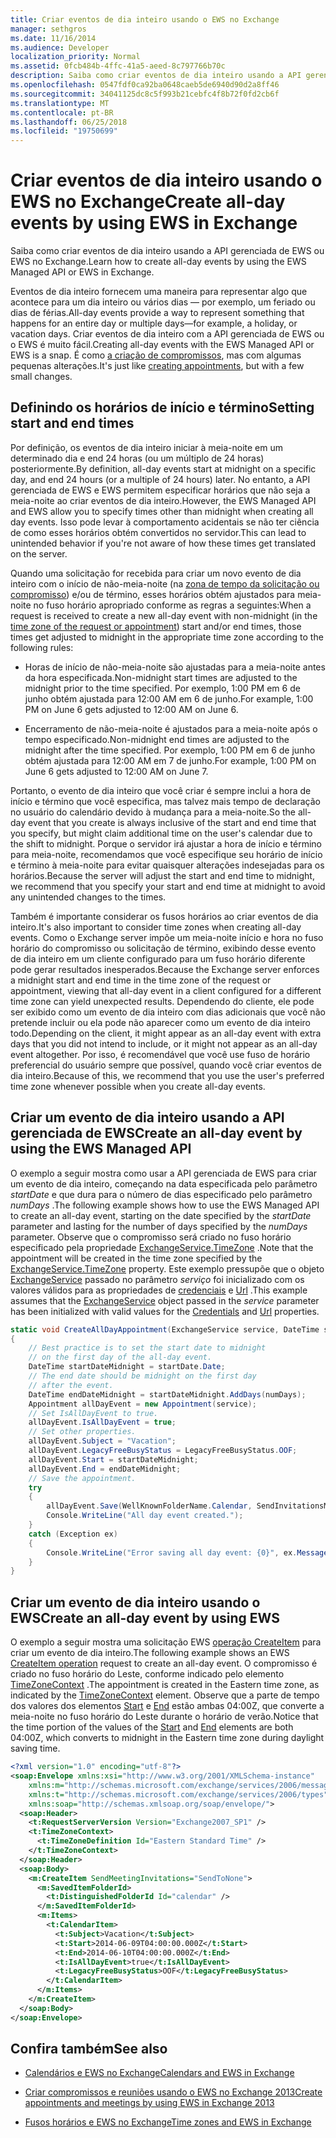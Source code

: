 ```yaml
---
title: Criar eventos de dia inteiro usando o EWS no Exchange
manager: sethgros
ms.date: 11/16/2014
ms.audience: Developer
localization_priority: Normal
ms.assetid: 0fcb484b-4ffc-41a5-aeed-8c797766b70c
description: Saiba como criar eventos de dia inteiro usando a API gerenciada de EWS ou EWS no Exchange.
ms.openlocfilehash: 0547fdf0ca92ba0648caeb5de6940d90d2a8ff46
ms.sourcegitcommit: 34041125dc8c5f993b21cebfc4f8b72f0fd2cb6f
ms.translationtype: MT
ms.contentlocale: pt-BR
ms.lasthandoff: 06/25/2018
ms.locfileid: "19750699"
---
```

# <a name="create-all-day-events-by-using-ews-in-exchange"></a><span data-ttu-id="16d90-103">Criar eventos de dia inteiro usando o EWS no Exchange</span><span class="sxs-lookup"><span data-stu-id="16d90-103">Create all-day events by using EWS in Exchange</span></span>

<span data-ttu-id="16d90-104">Saiba como criar eventos de dia inteiro usando a API gerenciada de EWS ou EWS no Exchange.</span><span class="sxs-lookup"><span data-stu-id="16d90-104">Learn how to create all-day events by using the EWS Managed API or EWS in Exchange.</span></span>
  
<span data-ttu-id="16d90-105">Eventos de dia inteiro fornecem uma maneira para representar algo que acontece para um dia inteiro ou vários dias — por exemplo, um feriado ou dias de férias.</span><span class="sxs-lookup"><span data-stu-id="16d90-105">All-day events provide a way to represent something that happens for an entire day or multiple days—for example, a holiday, or vacation days.</span></span> <span data-ttu-id="16d90-106">Criar eventos de dia inteiro com a API gerenciada de EWS ou o EWS é muito fácil.</span><span class="sxs-lookup"><span data-stu-id="16d90-106">Creating all-day events with the EWS Managed API or EWS is a snap.</span></span> <span data-ttu-id="16d90-107">É como [a criação de compromissos](how-to-create-appointments-and-meetings-by-using-ews-in-exchange-2013.md), mas com algumas pequenas alterações.</span><span class="sxs-lookup"><span data-stu-id="16d90-107">It's just like [creating appointments](how-to-create-appointments-and-meetings-by-using-ews-in-exchange-2013.md), but with a few small changes.</span></span>
  
## <a name="setting-start-and-end-times"></a><span data-ttu-id="16d90-108">Definindo os horários de início e término</span><span class="sxs-lookup"><span data-stu-id="16d90-108">Setting start and end times</span></span>

<span data-ttu-id="16d90-109">Por definição, os eventos de dia inteiro iniciar à meia-noite em um determinado dia e end 24 horas (ou um múltiplo de 24 horas) posteriormente.</span><span class="sxs-lookup"><span data-stu-id="16d90-109">By definition, all-day events start at midnight on a specific day, and end 24 hours (or a multiple of 24 hours) later.</span></span> <span data-ttu-id="16d90-110">No entanto, a API gerenciada de EWS e EWS permitem especificar horários que não seja a meia-noite ao criar eventos de dia inteiro.</span><span class="sxs-lookup"><span data-stu-id="16d90-110">However, the EWS Managed API and EWS allow you to specify times other than midnight when creating all day events.</span></span> <span data-ttu-id="16d90-111">Isso pode levar à comportamento acidentais se não ter ciência de como esses horários obtém convertidos no servidor.</span><span class="sxs-lookup"><span data-stu-id="16d90-111">This can lead to unintended behavior if you're not aware of how these times get translated on the server.</span></span>
  
<span data-ttu-id="16d90-112">Quando uma solicitação for recebida para criar um novo evento de dia inteiro com o início de não-meia-noite (na [zona de tempo da solicitação ou compromisso](time-zones-and-ews-in-exchange.md)) e/ou de término, esses horários obtém ajustados para meia-noite no fuso horário apropriado conforme as regras a seguintes:</span><span class="sxs-lookup"><span data-stu-id="16d90-112">When a request is received to create a new all-day event with non-midnight (in the [time zone of the request or appointment](time-zones-and-ews-in-exchange.md)) start and/or end times, those times get adjusted to midnight in the appropriate time zone according to the following rules:</span></span>
  
- <span data-ttu-id="16d90-113">Horas de início de não-meia-noite são ajustadas para a meia-noite antes da hora especificada.</span><span class="sxs-lookup"><span data-stu-id="16d90-113">Non-midnight start times are adjusted to the midnight prior to the time specified.</span></span> <span data-ttu-id="16d90-114">Por exemplo, 1:00 PM em 6 de junho obtém ajustada para 12:00 AM em 6 de junho.</span><span class="sxs-lookup"><span data-stu-id="16d90-114">For example, 1:00 PM on June 6 gets adjusted to 12:00 AM on June 6.</span></span>
    
- <span data-ttu-id="16d90-115">Encerramento de não-meia-noite é ajustados para a meia-noite após o tempo especificado.</span><span class="sxs-lookup"><span data-stu-id="16d90-115">Non-midnight end times are adjusted to the midnight after the time specified.</span></span> <span data-ttu-id="16d90-116">Por exemplo, 1:00 PM em 6 de junho obtém ajustada para 12:00 AM em 7 de junho.</span><span class="sxs-lookup"><span data-stu-id="16d90-116">For example, 1:00 PM on June 6 gets adjusted to 12:00 AM on June 7.</span></span>
    
<span data-ttu-id="16d90-117">Portanto, o evento de dia inteiro que você criar é sempre inclui a hora de início e término que você especifica, mas talvez mais tempo de declaração no usuário do calendário devido à mudança para a meia-noite.</span><span class="sxs-lookup"><span data-stu-id="16d90-117">So the all-day event that you create is always inclusive of the start and end time that you specify, but might claim additional time on the user's calendar due to the shift to midnight.</span></span> <span data-ttu-id="16d90-118">Porque o servidor irá ajustar a hora de início e término para meia-noite, recomendamos que você especifique seu horário de início e término à meia-noite para evitar quaisquer alterações indesejadas para os horários.</span><span class="sxs-lookup"><span data-stu-id="16d90-118">Because the server will adjust the start and end time to midnight, we recommend that you specify your start and end time at midnight to avoid any unintended changes to the times.</span></span>
  
<span data-ttu-id="16d90-119">Também é importante considerar os fusos horários ao criar eventos de dia inteiro.</span><span class="sxs-lookup"><span data-stu-id="16d90-119">It's also important to consider time zones when creating all-day events.</span></span> <span data-ttu-id="16d90-120">Como o Exchange server impõe um meia-noite início e hora no fuso horário do compromisso ou solicitação de término, exibindo desse evento de dia inteiro em um cliente configurado para um fuso horário diferente pode gerar resultados inesperados.</span><span class="sxs-lookup"><span data-stu-id="16d90-120">Because the Exchange server enforces a midnight start and end time in the time zone of the request or appointment, viewing that all-day event in a client configured for a different time zone can yield unexpected results.</span></span> <span data-ttu-id="16d90-121">Dependendo do cliente, ele pode ser exibido como um evento de dia inteiro com dias adicionais que você não pretende incluir ou ela pode não aparecer como um evento de dia inteiro todo.</span><span class="sxs-lookup"><span data-stu-id="16d90-121">Depending on the client, it might appear as an all-day event with extra days that you did not intend to include, or it might not appear as an all-day event altogether.</span></span> <span data-ttu-id="16d90-122">Por isso, é recomendável que você use fuso de horário preferencial do usuário sempre que possível, quando você criar eventos de dia inteiro.</span><span class="sxs-lookup"><span data-stu-id="16d90-122">Because of this, we recommend that you use the user's preferred time zone whenever possible when you create all-day events.</span></span>
  
## <a name="create-an-all-day-event-by-using-the-ews-managed-api"></a><span data-ttu-id="16d90-123">Criar um evento de dia inteiro usando a API gerenciada de EWS</span><span class="sxs-lookup"><span data-stu-id="16d90-123">Create an all-day event by using the EWS Managed API</span></span>

<span data-ttu-id="16d90-124">O exemplo a seguir mostra como usar a API gerenciada de EWS para criar um evento de dia inteiro, começando na data especificada pelo parâmetro _startDate_ e que dura para o número de dias especificado pelo parâmetro _numDays_ .</span><span class="sxs-lookup"><span data-stu-id="16d90-124">The following example shows how to use the EWS Managed API to create an all-day event, starting on the date specified by the  _startDate_ parameter and lasting for the number of days specified by the  _numDays_ parameter.</span></span> <span data-ttu-id="16d90-125">Observe que o compromisso será criado no fuso horário especificado pela propriedade [ExchangeService.TimeZone](http://msdn.microsoft.com/pt-br/library/microsoft.exchange.webservices.data.exchangeservice.timezone%28v=exchg.80%29.aspx) .</span><span class="sxs-lookup"><span data-stu-id="16d90-125">Note that the appointment will be created in the time zone specified by the [ExchangeService.TimeZone](http://msdn.microsoft.com/pt-br/library/microsoft.exchange.webservices.data.exchangeservice.timezone%28v=exchg.80%29.aspx) property.</span></span> <span data-ttu-id="16d90-126">Este exemplo pressupõe que o objeto [ExchangeService](http://msdn.microsoft.com/pt-br/library/microsoft.exchange.webservices.data.exchangeservice%28v=exchg.80%29.aspx) passado no parâmetro _serviço_ foi inicializado com os valores válidos para as propriedades de [credenciais](http://msdn.microsoft.com/pt-br/library/microsoft.exchange.webservices.data.exchangeservicebase.credentials%28v=exchg.80%29.aspx) e [Url](http://msdn.microsoft.com/pt-br/library/microsoft.exchange.webservices.data.exchangeservice.url%28v=exchg.80%29.aspx) .</span><span class="sxs-lookup"><span data-stu-id="16d90-126">This example assumes that the [ExchangeService](http://msdn.microsoft.com/pt-br/library/microsoft.exchange.webservices.data.exchangeservice%28v=exchg.80%29.aspx) object passed in the  _service_ parameter has been initialized with valid values for the [Credentials](http://msdn.microsoft.com/pt-br/library/microsoft.exchange.webservices.data.exchangeservicebase.credentials%28v=exchg.80%29.aspx) and [Url](http://msdn.microsoft.com/pt-br/library/microsoft.exchange.webservices.data.exchangeservice.url%28v=exchg.80%29.aspx) properties.</span></span> 
  
```cs
static void CreateAllDayAppointment(ExchangeService service, DateTime startDate, int numDays)
{
    // Best practice is to set the start date to midnight
    // on the first day of the all-day event.
    DateTime startDateMidnight = startDate.Date;
    // The end date should be midnight on the first day
    // after the event.
    DateTime endDateMidnight = startDateMidnight.AddDays(numDays);
    Appointment allDayEvent = new Appointment(service);
    // Set IsAllDayEvent to true.
    allDayEvent.IsAllDayEvent = true;
    // Set other properties.
    allDayEvent.Subject = "Vacation";
    allDayEvent.LegacyFreeBusyStatus = LegacyFreeBusyStatus.OOF;
    allDayEvent.Start = startDateMidnight;
    allDayEvent.End = endDateMidnight;
    // Save the appointment.
    try
    {
        allDayEvent.Save(WellKnownFolderName.Calendar, SendInvitationsMode.SendToNone);
        Console.WriteLine("All day event created.");
    }
    catch (Exception ex)
    {
        Console.WriteLine("Error saving all day event: {0}", ex.Message);
    }
}
```

## <a name="create-an-all-day-event-by-using-ews"></a><span data-ttu-id="16d90-127">Criar um evento de dia inteiro usando o EWS</span><span class="sxs-lookup"><span data-stu-id="16d90-127">Create an all-day event by using EWS</span></span>

<span data-ttu-id="16d90-128">O exemplo a seguir mostra uma solicitação EWS [operação CreateItem](http://msdn.microsoft.com/library/78a52120-f1d0-4ed7-8748-436e554f75b6%28Office.15%29.aspx) para criar um evento de dia inteiro.</span><span class="sxs-lookup"><span data-stu-id="16d90-128">The following example shows an EWS [CreateItem operation](http://msdn.microsoft.com/library/78a52120-f1d0-4ed7-8748-436e554f75b6%28Office.15%29.aspx) request to create an all-day event.</span></span> <span data-ttu-id="16d90-129">O compromisso é criado no fuso horário do Leste, conforme indicado pelo elemento [TimeZoneContext](http://msdn.microsoft.com/library/573c462b-aa1d-4ba0-8852-e3f48b26873b%28Office.15%29.aspx) .</span><span class="sxs-lookup"><span data-stu-id="16d90-129">The appointment is created in the Eastern time zone, as indicated by the [TimeZoneContext](http://msdn.microsoft.com/library/573c462b-aa1d-4ba0-8852-e3f48b26873b%28Office.15%29.aspx) element.</span></span> <span data-ttu-id="16d90-130">Observe que a parte de tempo dos valores dos elementos [Start](http://msdn.microsoft.com/library/7cfe9979-c893-4f9b-b3a1-8f9e17515a4b%28Office.15%29.aspx) e [End](http://msdn.microsoft.com/library/72329821-32ff-495d-b6e5-fdc011003c2e%28Office.15%29.aspx) estão ambas 04:00Z, que converte a meia-noite no fuso horário do Leste durante o horário de verão.</span><span class="sxs-lookup"><span data-stu-id="16d90-130">Notice that the time portion of the values of the [Start](http://msdn.microsoft.com/library/7cfe9979-c893-4f9b-b3a1-8f9e17515a4b%28Office.15%29.aspx) and [End](http://msdn.microsoft.com/library/72329821-32ff-495d-b6e5-fdc011003c2e%28Office.15%29.aspx) elements are both 04:00Z, which converts to midnight in the Eastern time zone during daylight saving time.</span></span> 
  
```XML
<?xml version="1.0" encoding="utf-8"?>
<soap:Envelope xmlns:xsi="http://www.w3.org/2001/XMLSchema-instance" 
    xmlns:m="http://schemas.microsoft.com/exchange/services/2006/messages" 
    xmlns:t="http://schemas.microsoft.com/exchange/services/2006/types" 
    xmlns:soap="http://schemas.xmlsoap.org/soap/envelope/">
  <soap:Header>
    <t:RequestServerVersion Version="Exchange2007_SP1" />
    <t:TimeZoneContext>
      <t:TimeZoneDefinition Id="Eastern Standard Time" />
    </t:TimeZoneContext>
  </soap:Header>
  <soap:Body>
    <m:CreateItem SendMeetingInvitations="SendToNone">
      <m:SavedItemFolderId>
        <t:DistinguishedFolderId Id="calendar" />
      </m:SavedItemFolderId>
      <m:Items>
        <t:CalendarItem>
          <t:Subject>Vacation</t:Subject>
          <t:Start>2014-06-09T04:00:00.000Z</t:Start>
          <t:End>2014-06-10T04:00:00.000Z</t:End>
          <t:IsAllDayEvent>true</t:IsAllDayEvent>
          <t:LegacyFreeBusyStatus>OOF</t:LegacyFreeBusyStatus>
        </t:CalendarItem>
      </m:Items>
    </m:CreateItem>
  </soap:Body>
</soap:Envelope>
```

## <a name="see-also"></a><span data-ttu-id="16d90-131">Confira também</span><span class="sxs-lookup"><span data-stu-id="16d90-131">See also</span></span>


- [<span data-ttu-id="16d90-132">Calendários e EWS no Exchange</span><span class="sxs-lookup"><span data-stu-id="16d90-132">Calendars and EWS in Exchange</span></span>](calendars-and-ews-in-exchange.md)
    
- [<span data-ttu-id="16d90-133">Criar compromissos e reuniões usando o EWS no Exchange 2013</span><span class="sxs-lookup"><span data-stu-id="16d90-133">Create appointments and meetings by using EWS in Exchange 2013</span></span>](how-to-create-appointments-and-meetings-by-using-ews-in-exchange-2013.md)
    
- [<span data-ttu-id="16d90-134">Fusos horários e EWS no Exchange</span><span class="sxs-lookup"><span data-stu-id="16d90-134">Time zones and EWS in Exchange</span></span>](time-zones-and-ews-in-exchange.md)
    

